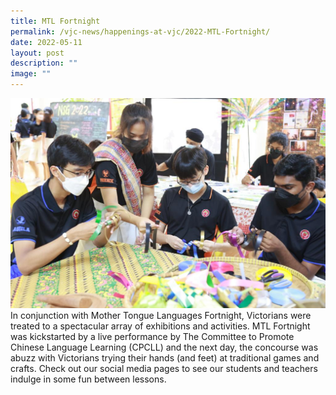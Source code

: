 ```yaml
---
title: MTL Fortnight
permalink: /vjc-news/happenings-at-vjc/2022-MTL-Fortnight/
date: 2022-05-11
layout: post
description: ""
image: ""
---
```


![](/images/Happening%20at%20VJC/2022%2011%20MTL%20Fortnight.jpeg)
In conjunction with Mother Tongue Languages Fortnight, Victorians were treated to a spectacular array of exhibitions and activities. MTL Fortnight was kickstarted by a live performance by The Committee to Promote Chinese Language Learning (CPCLL) and the next day, the concourse was abuzz with Victorians trying their hands (and feet) at traditional games and crafts. Check out our social media pages to see our students and teachers indulge in some fun between lessons.